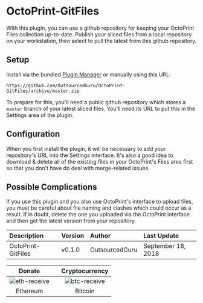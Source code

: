 # OctoPrint-GitFiles

With this plugin, you can use a github repository for keeping your OctoPrint Files collection up-to-date. Publish your sliced files from a local repository on your workstation, then select to pull the latest from this github repository.

## Setup

Install via the bundled [Plugin Manager](https://github.com/foosel/OctoPrint/wiki/Plugin:-Plugin-Manager)
or manually using this URL:

    https://github.com/OutsourcedGuru/OctoPrint-GitFiles/archive/master.zip

To prepare for this, you'll need a public github repository which stores a `master` branch of your latest sliced files. You'll need its URL to put this in the Settings area of the plugin.

## Configuration

When you first install the plugin, it will be necessary to add your repository's URL into the Settings interface. It's also a good idea to download & delete all of the existing files in your OctoPrint's Files area first so that you don't have do deal with merge-related issues.

## Possible Complications

If you use this plugin and you also use OctoPrint's interface to upload files, you must be careful about file naming and clashes which could occur as a result. If in doubt, delete the one you uploaded via the OctoPrint interface and then get the latest version from your repository.

|Description|Version|Author|Last Update|
|:---|:---|:---|:---|
|OctoPrint-GitFiles|v0.1.0|OutsourcedGuru|September 18, 2018|

|Donate||Cryptocurrency|
|:-----:|---|:--------:|
| ![eth-receive](https://user-images.githubusercontent.com/15971213/40564950-932d4d10-601f-11e8-90f0-459f8b32f01c.png) || ![btc-receive](https://user-images.githubusercontent.com/15971213/40564971-a2826002-601f-11e8-8d5e-eeb35ab53300.png) |
|Ethereum||Bitcoin|